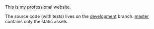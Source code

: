 This is my professional website.

The source code (with tests) lives on the [development](https://github.com/jaysonvirissimo/jaysonvirissimo.github.io/tree/development) branch.
[master](https://github.com/jaysonvirissimo/jaysonvirissimo.github.io) contains only the static assets.
